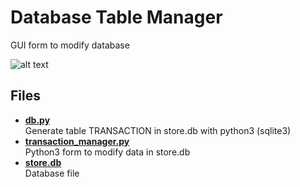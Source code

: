 # Database Table Manager 
GUI form to modify database

![alt text](
https://github.com/George2Times/python/resources/db_table_manager.png
)


## Files
- [__db.py__](https://github.com/George2Times/python/blob/master/DB/db.py)  
Generate table TRANSACTION in store.db with python3 (sqlite3)
- [__transaction_manager.py__](https://github.com/George2Times/python/blob/master/DB/transaction_manager.py)  
Python3 form to modify data in store.db
- [__store.db__](https://github.com/George2Times/python/blob/master/DB/store.db)  
Database file